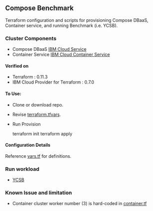 ## Compose Benchmark

Terraform configuration and scripts for provisioning Compose DBaaS, Container service, and running Benchmark (i.e. YCSB).

### Cluster Components

* Compose DBaaS [IBM Cloud Service](https://ibm-cloud.github.io/tf-ibm-docs/v0.7.0/r/service_instance.html)
* Container Service [IBM Cloud Container Service](https://ibm-cloud.github.io/tf-ibm-docs/v0.7.0/r/container_cluster.html)

#### Verified on

* Terraform : 0.11.3
* IBM Cloud Provider for Terraform : 0.7.0


#### To Use:

* Clone or download repo.

* Revise [terraform.tfvars](./terraform.tfvars). 

* Run Provision

	terraform init
	terraform apply


#### Configuration Details

Reference [vars.tf](./vars.tf) for definitions. 


### Run workload

* [YCSB](ycsb/README.md)


### Known Issue and limitation

* Container cluster worker number (3) is hard-coded in [container.tf](container.tf)
